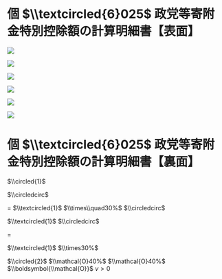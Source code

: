 # 個 $\\textcircled{6}025$ 政党等寄附金特別控除額の計算明細書【表面】

![](https://www.nta.go.jp/tmp/07d7b753-a02b-4cc9-8f99-80ae0e132533/images/d1f60061ab04e293038c2865195128e55de181ea5d00128323f16bafe1b04ec0.jpg)

![](https://www.nta.go.jp/tmp/07d7b753-a02b-4cc9-8f99-80ae0e132533/images/977dd7c5ddb18aaba51c1e4700c1f8a3226e469e6edcb76321fe307ca8c7478c.jpg)

![](https://www.nta.go.jp/tmp/07d7b753-a02b-4cc9-8f99-80ae0e132533/images/9273cf95749348e1852e851a540f2f2593a3fc45c42dc05437bc8a05cd5331a8.jpg)

![](https://www.nta.go.jp/tmp/07d7b753-a02b-4cc9-8f99-80ae0e132533/images/160f6ce9ead56a9898d033c2c028c1c64e67dde436d862ae162184b8ec35f82f.jpg)

![](https://www.nta.go.jp/tmp/07d7b753-a02b-4cc9-8f99-80ae0e132533/images/c9c86839391d0f62c857feeeb457d8f939afd9fa3648997d5ff8c356b9999b4d.jpg)

![](https://www.nta.go.jp/tmp/07d7b753-a02b-4cc9-8f99-80ae0e132533/images/22436c7f9b0be6899373b35b27a685104620b3d4f437b274ae3a633616ac6ccb.jpg)

# 個 $\\textcircled{6}025$ 政党等寄附金特別控除額の計算明細書【裏面】

$\\circled{1}$

$\\circledcirc$

$=$ $\\textcircled{1}$ $\\times\\quad30%$ $\\circledcirc$

$\\textcircled{1}$ $\\circledcirc$

$=$

$\\textcircled{1}$ $\\times30%$

$\\circled{2}$ $\\mathcal{O}40%$ $\\mathcal{O}40%$ $\\boldsymbol{\\mathcal{O}}$ $v>0$